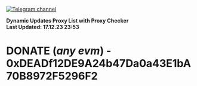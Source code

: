 [![Telegram channel](https://img.shields.io/endpoint?url=https://runkit.io/damiankrawczyk/telegram-badge/branches/master?url=https://t.me/n4z4v0d)](https://t.me/n4z4v0d) 

**Dynamic Updates Proxy List with Proxy Checker**  
**Last Updated: 17.12.23 23:53**

# DONATE (_any evm_) - 0xDEADf12DE9A24b47Da0a43E1bA70B8972F5296F2
